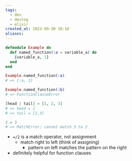 ```yaml
---
tags:
  - dev
  - devlog
  - elixir
created_at: 2023-09-30 10:16
aliases:
---
```

```elixir
defmodule Example do
  def named_function(:a = variable_a) do
    {variable_a, 1}
  end
end

Example.named_function(:a)
# => {:a, 1}

Example.named_function(:b)
# => FunctionClauseError

[head | tail] = [1, 2, 3]
# => head = 1
# => tail = [2,3]

2 = 3
# => MatchError; cannot match 3 to 2
```

- `=/2` is a match operator, not assignment
  - match right to left (think of assigning)
	- pattern on left matches the pattern on the right
- definitely helpful for function clauses
